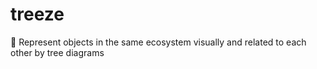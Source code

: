 # treeze
 🌳 Represent objects in the same ecosystem visually and related to each other by tree diagrams
